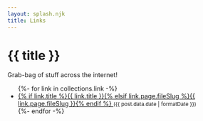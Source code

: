 ```yaml
---
layout: splash.njk
title: Links
---
```

# {{ title }}
Grab-bag of stuff across the internet!

<ul>
{%- for link in collections.link -%}
  <li>
    <a href="{{ link.url }}">
    {% if link.title %}{{ link.title }}{% elsif link.page.fileSlug %}{{ link.page.fileSlug }}{% endif %}
    </a>
    <small>({{ post.data.date | formatDate }})</small>
  </li>
{%- endfor -%}
</ul>